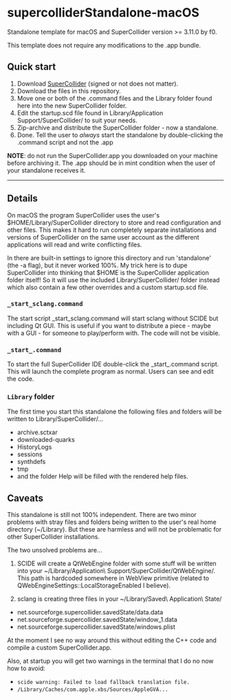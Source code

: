 # supercolliderStandalone-macOS

Standalone template for macOS and SuperCollider version >= 3.11.0 by f0.

This template does not require any modifications to the .app bundle.

## Quick start

1. Download [SuperCollider](https://supercollider.github.io/download) (signed or not does not matter).
2. Download the files in this repository.
3. Move one or both of the .command files and the Library folder found here into the new SuperCollider folder.
4. Edit the startup.scd file found in Library/Application Support/SuperCollider/ to suit your needs.
5. Zip-archive and distribute the SuperCollider folder - now a standalone.
6. Done. Tell the user to _always_ start the standalone by double-clicking the .command script and not the .app

**NOTE**: do not run the SuperCollider.app you downloaded on your machine before archiving it. The .app should be in mint condition when the user of your standalone receives it.

---

## Details

On macOS the program SuperCollider uses the user's $HOME/Library/SuperCollider directory to store and read configuration and other files. This makes it hard to run completely separate installations and versions of SuperCollider on the same user account as the different applications will read and write conflicting files.

In there are built-in settings to ignore this directory and run 'standalone' (the -a flag), but it never worked 100%. My trick here is to dupe SuperCollider into thinking that $HOME is the SuperCollider application folder itself! So it will use the included Library/SuperCollider/ folder instead which also contain a few other overrides and a custom startup.scd file.

### `_start_sclang.command`

The start script \_start_sclang.command will start sclang without SCIDE but including Qt GUI. This is useful if you want to distribute a piece - maybe with a GUI - for someone to play/perform with. The code will not be visible.

### `_start_.command`

To start the full SuperCollider IDE double-click the \_start_.command script. This will launch the complete program as normal. Users can see and edit the code.

### `Library` folder

The first time you start this standalone the following files and folders will be written to Library/SuperCollider/...
  - archive.sctxar
  - downloaded-quarks
  - HistoryLogs
  - sessions
  - synthdefs
  - tmp
  - and the folder Help will be filled with the rendered help files.


## Caveats

This standalone is still not 100% independent. There are two minor problems with stray files and folders being written to the user's real home directory (~/Library). But these are harmless and will not be problematic for other SuperCollider installations.

The two unsolved problems are...

1. SCIDE will create a QtWebEngine folder with some stuff will be written into your ~/Library/Application\ Support/SuperCollider/QtWebEngine/. This path is hardcoded somewhere in WebView primitive (related to QWebEngineSettings::LocalStorageEnabled I believe).

2. sclang is creating three files in your ~/Library/Saved\ Application\ State/  
  - net.sourceforge.supercollider.savedState/data.data  
  - net.sourceforge.supercollider.savedState/window_1.data  
  - net.sourceforge.supercollider.savedState/windows.plist

At the moment I see no way around this without editing the C++ code and compile a custom SuperCollider.app.

Also, at startup you will get two warnings in the terminal that I do no now how to avoid:

* `scide warning: Failed to load fallback translation file.`  
* `/Library/Caches/com.apple.xbs/Sources/AppleGVA...`
